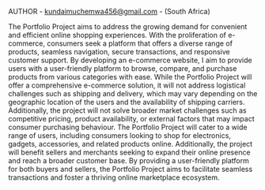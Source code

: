 AUTHOR - <kundaimuchemwa456@gmail.com> - (South Africa)

The Portfolio Project aims to address the growing demand for convenient and efficient online shopping experiences. With the proliferation of e-commerce, consumers seek a platform that offers a diverse range of products, seamless navigation, secure transactions, and responsive customer support. By developing an e-commerce website, I aim to provide users with a user-friendly platform to browse, compare, and purchase products from various categories with ease.
While the Portfolio Project will offer a comprehensive e-commerce solution, it will not address logistical challenges such as shipping and delivery, which may vary depending on the geographic location of the users and the availability of shipping carriers. Additionally, the project will not solve broader market challenges such as competitive pricing, product availability, or external factors that may impact consumer purchasing behaviour.
The Portfolio Project will cater to a wide range of users, including consumers looking to shop for electronics, gadgets, accessories, and related products online. Additionally, the project will benefit sellers and merchants seeking to expand their online presence and reach a broader customer base. By providing a user-friendly platform for both buyers and sellers, the Portfolio Project aims to facilitate seamless transactions and foster a thriving online marketplace ecosystem.

